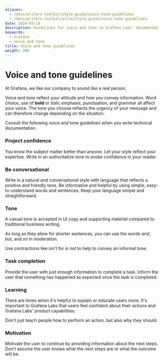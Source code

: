 ```yaml
---
aliases:
  - /docs/writers-toolkit/style-guide/voice-tone-guidelines
  - /docs/writers-toolkit/write/style-guide/voice-tone-guidelines
date: 2024-03-14
description: Guidelines for voice and tone in Grafana Labs' documentation.
keywords:
  - Grafana
  - voice and tone
title: Voice and tone guidelines
weight: 300
---
```


# Voice and tone guidelines

<!-- vale Grafana.GoogleWe = NO -->
<!-- This page talks about the voice and tone of our organization. -->

At Grafana, we like our company to sound like a real person.

Voice and tone reflect your attitude and how you convey information.
Word choice, use of **bold** or _italic_ emphasis, punctuation, and grammar all affect your voice.
The tone you choose reflects the urgency of your message and can therefore change depending on the situation.

Consult the following voice and tone guidelines when you write technical documentation.

### Project confidence

You know the subject matter better than anyone.
Let your style reflect your expertise.
Write in an authoritative tone to evoke confidence in your reader.

### Be conversational

Write in a natural and conversational style with language that reflects a positive and friendly tone.
Be informative and helpful by using simple, easy-to-understand words and sentences.
Keep your language simple and straightforward.

### Tone

A casual tone is accepted in UI copy and supporting material compared to traditional business writing.

As long as they allow for shorter sentences, you can use the words _and_, _but_, and _so_ in moderation.

Use contractions like _isn't_ for _is not_ to help to convey an informal tone.

### Task completion

Provide the user with just enough information to complete a task.
Inform the user that something has happened as expected once the task is completed.

### Learning

There are times when it's helpful to explain or educate users more.
It's important to Grafana Labs that users feel confident about their actions and Grafana Labs' product capabilities.

Don't just teach people how to perform an action, but also why they should.

### Motivation

<!-- vale Grafana.GoogleWill = NO -->
<!-- This is talking about the future next steps -->

Motivate the user to continue by providing information about the next steps.
Don't assume the user knows what the next steps are or what the outcome will be.
